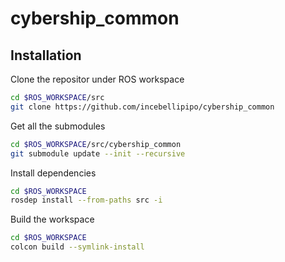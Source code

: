 # cybership_common

## Installation

Clone the repositor under ROS workspace
```bash
cd $ROS_WORKSPACE/src
git clone https://github.com/incebellipipo/cybership_common
```
Get all the submodules
```bash
cd $ROS_WORKSPACE/src/cybership_common
git submodule update --init --recursive
```
Install dependencies
```bash
cd $ROS_WORKSPACE
rosdep install --from-paths src -i
```
Build the workspace
```bash
cd $ROS_WORKSPACE
colcon build --symlink-install
```